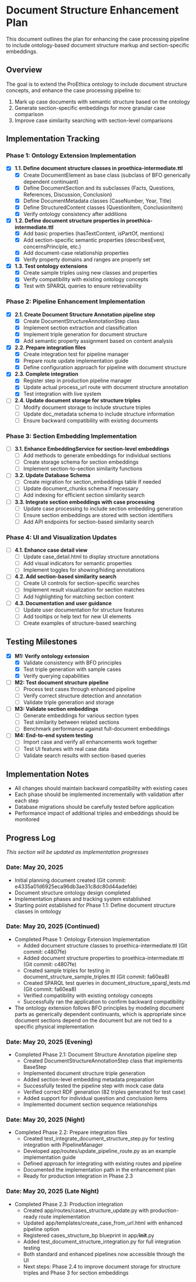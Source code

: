 # Document Structure Enhancement Plan

This document outlines the plan for enhancing the case processing pipeline to include ontology-based document structure markup and section-specific embeddings.

## Overview

The goal is to extend the ProEthica ontology to include document structure concepts, and enhance the case processing pipeline to:

1. Mark up case documents with semantic structure based on the ontology
2. Generate section-specific embeddings for more granular case comparison
3. Improve case similarity searching with section-level comparisons

## Implementation Tracking

### Phase 1: Ontology Extension Implementation

- [x] **1.1. Define document structure classes in proethica-intermediate.ttl**
  - [x] Create DocumentElement as base class (subclass of BFO generically dependent continuant)
  - [x] Define DocumentSection and its subclasses (Facts, Questions, References, Discussion, Conclusion)
  - [x] Define DocumentMetadata classes (CaseNumber, Year, Title)
  - [x] Define StructuredContent classes (QuestionItem, ConclusionItem)
  - [x] Verify ontology consistency after additions

- [x] **1.2. Define document structure properties in proethica-intermediate.ttl**
  - [x] Add basic properties (hasTextContent, isPartOf, mentions)
  - [x] Add section-specific semantic properties (describesEvent, concernsPrinciple, etc.)
  - [x] Add document-case relationship properties
  - [x] Verify property domains and ranges are properly set

- [x] **1.3. Test ontology extensions**
  - [x] Create sample triples using new classes and properties
  - [x] Verify compatibility with existing ontology concepts
  - [x] Test with SPARQL queries to ensure retrievability

### Phase 2: Pipeline Enhancement Implementation

- [x] **2.1. Create Document Structure Annotation pipeline step**
  - [x] Create DocumentStructureAnnotationStep class
  - [x] Implement section extraction and classification
  - [x] Implement triple generation for document structure
  - [x] Add semantic property assignment based on content analysis

- [x] **2.2. Prepare integration files**
  - [x] Create integration test for pipeline manager
  - [x] Prepare route update implementation guide
  - [x] Define configuration approach for pipeline with document structure

- [x] **2.3. Complete integration**
  - [x] Register step in production pipeline manager
  - [x] Update actual process_url route with document structure annotation
  - [x] Test integration with live system

- [ ] **2.4. Update document storage for structure triples**
  - [ ] Modify document storage to include structure triples
  - [ ] Update doc_metadata schema to include structure information
  - [ ] Ensure backward compatibility with existing documents

### Phase 3: Section Embedding Implementation

- [ ] **3.1. Enhance EmbeddingService for section-level embeddings**
  - [ ] Add methods to generate embeddings for individual sections
  - [ ] Create storage schema for section embeddings
  - [ ] Implement section-to-section similarity functions

- [ ] **3.2. Update Database Schema**
  - [ ] Create migration for section_embeddings table if needed
  - [ ] Update document_chunks schema if necessary
  - [ ] Add indexing for efficient section similarity search

- [ ] **3.3. Integrate section embeddings with case processing**
  - [ ] Update case processing to include section embedding generation
  - [ ] Ensure section embeddings are stored with section identifiers
  - [ ] Add API endpoints for section-based similarity search

### Phase 4: UI and Visualization Updates

- [ ] **4.1. Enhance case detail view**
  - [ ] Update case_detail.html to display structure annotations
  - [ ] Add visual indicators for semantic properties
  - [ ] Implement toggles for showing/hiding annotations

- [ ] **4.2. Add section-based similarity search**
  - [ ] Create UI controls for section-specific searches
  - [ ] Implement result visualization for section matches
  - [ ] Add highlighting for matching section content

- [ ] **4.3. Documentation and user guidance**
  - [ ] Update user documentation for structure features
  - [ ] Add tooltips or help text for new UI elements
  - [ ] Create examples of structure-based searching

## Testing Milestones

- [x] **M1: Verify ontology extension**
  - [x] Validate consistency with BFO principles
  - [x] Test triple generation with sample cases
  - [x] Verify querying capabilities

- [ ] **M2: Test document structure pipeline**
  - [ ] Process test cases through enhanced pipeline
  - [ ] Verify correct structure detection and annotation
  - [ ] Validate triple generation and storage

- [ ] **M3: Validate section embeddings**
  - [ ] Generate embeddings for various section types
  - [ ] Test similarity between related sections
  - [ ] Benchmark performance against full-document embeddings

- [ ] **M4: End-to-end system testing**
  - [ ] Import case and verify all enhancements work together
  - [ ] Test UI features with real case data
  - [ ] Validate search results with section-based queries

## Implementation Notes

- All changes should maintain backward compatibility with existing cases
- Each phase should be implemented incrementally with validation after each step
- Database migrations should be carefully tested before application
- Performance impact of additional triples and embeddings should be monitored

## Progress Log

*This section will be updated as implementation progresses*

### Date: May 20, 2025
- Initial planning document created (Git commit: e4335a01d6925eca96db3ae31c8dc80d44adefde)
- Document structure ontology design completed
- Implementation phases and tracking system established
- Starting point established for Phase 1.1: Define document structure classes in ontology

### Date: May 20, 2025 (Continued)
- Completed Phase 1: Ontology Extension Implementation
  - Added document structure classes to proethica-intermediate.ttl (Git commit: c4807fe)
  - Added document structure properties to proethica-intermediate.ttl (Git commit: c4807fe)
  - Created sample triples for testing in document_structure_sample_triples.ttl (Git commit: fa60ea8)
  - Created SPARQL test queries in document_structure_sparql_tests.md (Git commit: fa60ea8)
  - Verified compatibility with existing ontology concepts
  - Successfully ran the application to confirm backward compatibility
- The ontology extension follows BFO principles by modeling document parts as generically dependent continuants, which is appropriate since document sections depend on the document but are not tied to a specific physical implementation

### Date: May 20, 2025 (Evening)
- Completed Phase 2.1: Document Structure Annotation pipeline step
  - Created DocumentStructureAnnotationStep class that implements BaseStep
  - Implemented document structure triple generation
  - Added section-level embedding metadata preparation
  - Successfully tested the pipeline step with mock case data
  - Verified correct RDF generation (82 triples generated for test case)
  - Added support for individual question and conclusion items
  - Implemented document section sequence relationships

### Date: May 20, 2025 (Night)
- Completed Phase 2.2: Prepare integration files
  - Created test_integrate_document_structure_step.py for testing integration with PipelineManager
  - Developed app/routes/update_pipeline_route.py as an example implementation guide
  - Defined approach for integrating with existing routes and pipeline
  - Documented the implementation path in the enhancement plan
  - Ready for production integration in Phase 2.3

### Date: May 20, 2025 (Late Night)
- Completed Phase 2.3: Production integration
  - Created app/routes/cases_structure_update.py with production-ready route implementation
  - Updated app/templates/create_case_from_url.html with enhanced pipeline option
  - Registered cases_structure_bp blueprint in app/__init__.py
  - Added test_document_structure_integration.py for full integration testing
  - Both standard and enhanced pipelines now accessible through the UI
  - Next steps: Phase 2.4 to improve document storage for structure triples and Phase 3 for section embeddings

